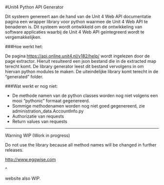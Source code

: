 #Unit4 Python API Generator

Dit systeem genereert aan de hand van de Unit 4 Web API documentatie pagina een wrapper library voor python waarmee de Unit 4 Web API te benaderen is.
Dit systeem wordt ontwikkeld om de ontwikkeling van software applicaties waarbij de Unit 4 Web API geintegreerd wordt te vergemakkelijken.



###Hoe werkt het:

De pagina https://api.online.unit4.nl/v182/help/ wordt ingelezen door de page extractor.
Hieruit resulteerd een json bestand die in de extracted map terecht komt.
De library generator leest dit bestand vervolgens in om hiervan python modules te maken.
De uiteindelijke library komt terecht in de “generated” folder.


###Wat werkt er nog niet:
- De methode namen van de python classes worden nog niet volgens een mooi “pythonic” formaat gegenereerd.
- Sommige methodenamen worden nog niet goed gegenereerd, zie administration_data.AccountInfo.py
- Authorizatie van requests
- Return values van requests


***
Warning WIP (Work in progress)

Do not use the library because all method names will be changed in further releases.



http://www.eggwise.com

^

website also WIP.


